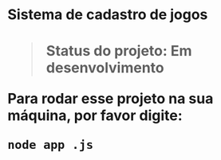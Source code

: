 <h1>Sistema de cadastro de jogos<h1>
  
>Status do projeto: Em desenvolvimento

Para rodar esse projeto na sua máquina, por favor digite:
  
```
node app .js
``` 
